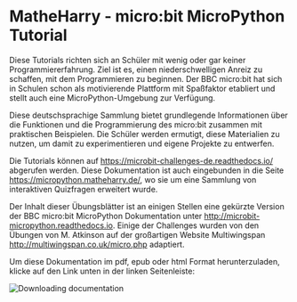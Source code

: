 # MatheHarry - micro:bit MicroPython Tutorial

Diese Tutorials richten sich an Schüler mit wenig oder gar keiner Programmiererfahrung. Ziel ist es, einen niederschwelligen Anreiz zu schaffen, mit dem Programmieren zu beginnen. Der BBC micro:bit hat sich in Schulen schon als motivierende Plattform mit Spaßfaktor etabliert und stellt auch eine MicroPython-Umgebung zur Verfügung.

Diese deutschsprachige Sammlung bietet grundlegende Informationen über die Funktionen und die Programmierung des micro:bit zusammen mit praktischen Beispielen. Die Schüler werden ermutigt, diese Materialien zu nutzen, um damit zu experimentieren und eigene Projekte zu entwerfen.

Die Tutorials können auf <https://microbit-challenges-de.readthedocs.io/> abgerufen werden. Diese Dokumentation ist auch eingebunden in die Seite <https://micropython.matheharry.de/>, wo sie um eine Sammlung von interaktiven Quizfragen erweitert wurde.

Der Inhalt dieser Übungsblätter ist an einigen Stellen eine gekürzte Version der BBC micro:bit MicroPython Dokumentation unter <http://microbit-micropython.readthedocs.io>.
Einige der Challenges wurden von den Übungen von M. Atkinson auf der großartigen Website Multiwingspan <http://multiwingspan.co.uk/micro.php> adaptiert.

Um diese Dokumentation im pdf, epub oder html Format herunterzuladen, klicke auf den Link unten in der linken Seitenleiste:

![Downloading documentation](sidebar.jpg)
